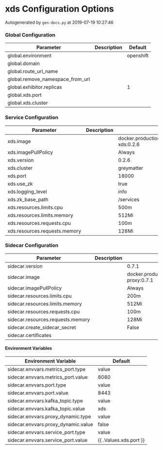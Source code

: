 # xds Configuration Options

Autogenerated by `gen-docs.py` at 2019-07-19 10:27:46

### Global Configuration

|           Parameter            |Description| Default |
|--------------------------------|-----------|---------|
|global.environment              |           |openshift|
|global.domain                   |           |         |
|global.route_url_name           |           |         |
|global.remove_namespace_from_url|           |         |
|global.exhibitor.replicas       |           |        1|
|global.xds.port                 |           |         |
|global.xds.cluster              |           |         |

### Service Configuration

|          Parameter          |Description|                         Default                          |
|-----------------------------|-----------|----------------------------------------------------------|
|xds.image                    |           |docker.production.deciphernow.com/deciphernow/gm-xds:0.2.6|
|xds.imagePullPolicy          |           |Always                                                    |
|xds.version                  |           |0.2.6                                                     |
|xds.cluster                  |           |greymatter                                                |
|xds.port                     |           |                                                     18000|
|xds.use_zk                   |           |true                                                      |
|xds.logging_level            |           |info                                                      |
|xds.zk_base_path             |           |/services                                                 |
|xds.resources.limits.cpu     |           |500m                                                      |
|xds.resources.limits.memory  |           |512Mi                                                     |
|xds.resources.requests.cpu   |           |100m                                                      |
|xds.resources.requests.memory|           |128Mi                                                     |

### Sidecar Configuration

|            Parameter            |Description|                          Default                           |
|---------------------------------|-----------|------------------------------------------------------------|
|sidecar.version                  |           |0.7.1                                                       |
|sidecar.image                    |           |docker.production.deciphernow.com/deciphernow/gm-proxy:0.7.1|
|sidecar.imagePullPolicy          |           |Always                                                      |
|sidecar.resources.limits.cpu     |           |200m                                                        |
|sidecar.resources.limits.memory  |           |512Mi                                                       |
|sidecar.resources.requests.cpu   |           |100m                                                        |
|sidecar.resources.requests.memory|           |128Mi                                                       |
|sidecar.create_sidecar_secret    |           |False                                                       |
|sidecar.certificates             |           |                                                            |

#### Environment Variables

|       Environment Variable        |       Default        |
|-----------------------------------|----------------------|
|sidecar.envvars.metrics_port.type  |value                 |
|sidecar.envvars.metrics_port.value |8080                  |
|sidecar.envvars.port.type          |value                 |
|sidecar.envvars.port.value         |8443                  |
|sidecar.envvars.kafka_topic.type   |value                 |
|sidecar.envvars.kafka_topic.value  |xds                   |
|sidecar.envvars.proxy_dynamic.type |value                 |
|sidecar.envvars.proxy_dynamic.value|false                 |
|sidecar.envvars.service_port.type  |value                 |
|sidecar.envvars.service_port.value |{{ .Values.xds.port }}|

